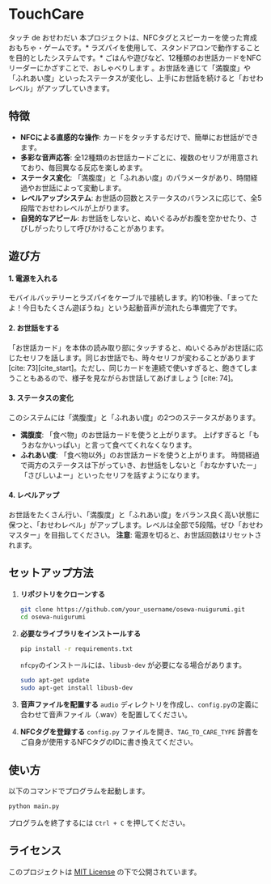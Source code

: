 # TouchCare
タッチ de おせわだい
本プロジェクトは、NFCタグとスピーカーを使った育成おもちゃ・ゲームです。*
ラズパイを使用して、スタンドアロンで動作することを目的としたシステムです。*
ごはんや遊びなど、12種類のお世話カードをNFCリーダーにかざすことで、おしゃべりします 。お世話を通じて「満腹度」や「ふれあい度」といったステータスが変化し、上手にお世話を続けると「おせわレベル」がアップしていきます。

## 特徴

  * **NFCによる直感的な操作**: カードをタッチするだけで、簡単にお世話ができます。
  * **多彩な音声応答**: 全12種類のお世話カードごとに、複数のセリフが用意されており、毎回異なる反応を楽しめます。
  * **ステータス変化**: 「満腹度」と「ふれあい度」のパラメータがあり、時間経過やお世話によって変動します。
  * **レベルアップシステム**: お世話の回数とステータスのバランスに応じて、全5段階でおせわレベルが上がります。
  * **自発的なアピール**: お世話をしないと、ぬいぐるみがお腹を空かせたり、さびしがったりして呼びかけることがあります。

## 遊び方

#### 1\. 電源を入れる

モバイルバッテリーとラズパイをケーブルで接続します。約10秒後、「まってたよ！今日もたくさん遊ぼうね」という起動音声が流れたら準備完了です。

#### 2\. お世話をする

「お世話カード」を本体の読み取り部にタッチすると、ぬいぐるみがお世話に応じたセリフを話します。同じお世話でも、時々セリフが変わることがあります [cite: 73][cite\_start]。ただし、同じカードを連続で使いすぎると、飽きてしまうこともあるので、様子を見ながらお世話してあげましょう [cite: 74]。

#### 3\. ステータスの変化

このシステムには「満腹度」と「ふれあい度」の2つのステータスがあります。

  * **満腹度**: 「食べ物」のお世話カードを使うと上がります。 上げすぎると「もうおなかいっぱい」と言って食べてくれなくなります。
  * **ふれあい度**: 「食べ物以外」のお世話カードを使うと上がります。
    時間経過で両方のステータスは下がっていき、お世話をしないと「おなかすいたー」「さびしいよー」といったセリフを話すようになります。

#### 4\. レベルアップ

お世話をたくさん行い、「満腹度」と「ふれあい度」をバランス良く高い状態に保つと、「おせわレベル」がアップします。レベルは全部で5段階。ぜひ「おせわマスター」を目指してください。
**注意**: 電源を切ると、お世話回数はリセットされます。

## セットアップ方法

1.  **リポジトリをクローンする**

    ```bash
    git clone https://github.com/your_username/osewa-nuigurumi.git
    cd osewa-nuigurumi
    ```

2.  **必要なライブラリをインストールする**

    ```bash
    pip install -r requirements.txt
    ```

    `nfcpy`のインストールには、`libusb-dev` が必要になる場合があります。

    ```bash
    sudo apt-get update
    sudo apt-get install libusb-dev
    ```

3.  **音声ファイルを配置する**
    `audio` ディレクトリを作成し、`config.py`の定義に合わせて音声ファイル（.wav）を配置してください。

4.  **NFCタグを登録する**
    `config.py` ファイルを開き、`TAG_TO_CARE_TYPE` 辞書をご自身が使用するNFCタグのIDに書き換えてください。

## 使い方

以下のコマンドでプログラムを起動します。

```bash
python main.py
```

プログラムを終了するには `Ctrl + C` を押してください。


## ライセンス

このプロジェクトは [MIT License](https://www.google.com/search?q=LICENSE) の下で公開されています。
